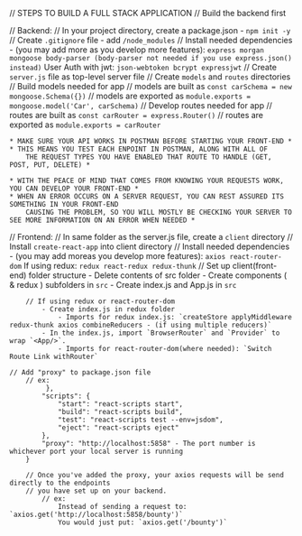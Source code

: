 // STEPS TO BUILD A FULL STACK APPLICATION
    // Build the backend first

// Backend:
    // In your project directory, create a package.json - `npm init -y`
    // Create `.gitignore` file - add `/node_modules`
    // Install needed dependencies - (you may add more as you develop more features):
                    `express morgan mongoose body-parser (body-parser not needed if you use express.json() instead)`
                 User Auth with jwt:
                    `json-webtoken bcrypt expressjwt`
    // Create `server.js` file as top-level server file 
    // Create `models` and `routes` directories
        // Build models needed for app
            // models are built as `const carSchema = new mongoose.Schema({})`
            // models are exported as `module.exports = mongoose.model('Car', carSchema)`
        // Develop routes needed for app
            // routes are built as `const carRouter = express.Router()`
            // routes are exported as `module.exports = carRouter`


    * MAKE SURE YOUR API WORKS IN POSTMAN BEFORE STARTING YOUR FRONT-END *
    * THIS MEANS YOU TEST EACH ENPOINT IN POSTMAN, ALONG WITH ALL OF 
        THE REQUEST TYPES YOU HAVE ENABLED THAT ROUTE TO HANDLE (GET, POST, PUT, DELETE) *

    * WITH THE PEACE OF MIND THAT COMES FROM KNOWING YOUR REQUESTS WORK, YOU CAN DEVELOP YOUR FRONT-END *
    * WHEN AN ERROR OCCURS ON A SERVER REQUEST, YOU CAN REST ASSURED ITS SOMETHING IN YOUR FRONT-END 
        CAUSING THE PROBLEM, SO YOU WILL MOSTLY BE CHECKING YOUR SERVER TO SEE MORE INFORMATION ON AN ERROR WHEN NEEDED *





// Frontend:
    // In same folder as the server.js file, create a `client` directory
    // Install `create-react-app` into client directory
    // Install needed dependencies - (you may add moreas you develop more features):
                    `axios react-router-dom`
                If using redux: 
                    `redux react-redux redux-thunk`
    // Set up client(front-end) folder structure
        - Delete contents of src folder
        - Create components ( & redux ) subfolders in `src`
        - Create index.js and App.js in `src`

        // If using redux or react-router-dom
            - Create index.js in redux folder
                - Imports for redux index.js: `createStore applyMiddleware redux-thunk axios combineReducers - (if using multiple reducers)` 
            - In the index.js, import `BrowserRouter` and `Provider` to wrap `<App/>`.
                - Imports for react-router-dom(where needed): `Switch Route Link withRouter`
            
    // Add "proxy" to package.json file
        // ex: 
             },
            "scripts": {
                "start": "react-scripts start",
                "build": "react-scripts build",
                "test": "react-scripts test --env=jsdom",
                "eject": "react-scripts eject"
            },
            "proxy": "http://localhost:5858" - The port number is whichever port your local server is running
        } 
        
        // Once you've added the proxy, your axios requests will be send directly to the endpoints
        // you have set up on your backend.
            // ex:
                Instead of sending a request to: `axios.get('http://localhost:5858/bounty')`
                You would just put: `axios.get('/bounty')`

